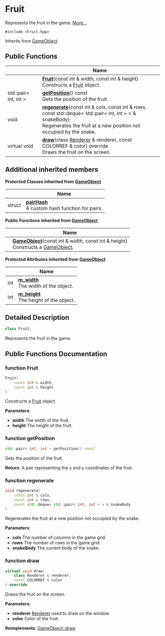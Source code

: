 # Fruit



Represents the fruit in the game.  [More...](#detailed-description)


`#include <Fruit.hpp>`

Inherits from [GameObject](class_game_object.md)

## Public Functions

|                | Name           |
| -------------- | -------------- |
| | **[Fruit](class_fruit.md#function-fruit)**(const int & width, const int & height)<br>Constructs a [Fruit](class_fruit.md) object.  |
| std::pair< int, int > | **[getPosition](class_fruit.md#function-getposition)**() const<br>Gets the position of the fruit.  |
| void | **[regenerate](class_fruit.md#function-regenerate)**(const int & cols, const int & rows, const std::deque< std::pair< int, int > > & snakeBody)<br>Regenerates the fruit at a new position not occupied by the snake.  |
| virtual void | **[draw](class_fruit.md#function-draw)**(class [Renderer](class_renderer.md) & renderer, const COLORREF & color) override<br>Draws the fruit on the screen.  |

## Additional inherited members

**Protected Classes inherited from [GameObject](class_game_object.md)**

|                | Name           |
| -------------- | -------------- |
| struct | **[pairHash](struct_game_object_1_1pair_hash.md)** <br>A custom hash function for pairs.  |

**Public Functions inherited from [GameObject](class_game_object.md)**

|                | Name           |
| -------------- | -------------- |
| | **[GameObject](class_game_object.md#function-gameobject)**(const int & width, const int & height)<br>Constructs a [GameObject](class_game_object.md).  |

**Protected Attributes inherited from [GameObject](class_game_object.md)**

|                | Name           |
| -------------- | -------------- |
| int | **[m_width](class_game_object.md#variable-m-width)** <br>The width of the object.  |
| int | **[m_height](class_game_object.md#variable-m-height)** <br>The height of the object.  |


## Detailed Description

```cpp
class Fruit;
```

Represents the fruit in the game. 



## Public Functions Documentation

### function Fruit

```cpp
Fruit(
    const int & width,
    const int & height
)
```

Constructs a [Fruit](class_fruit.md) object. 

**Parameters**: 

  * **width** The width of the fruit. 
  * **height** The height of the fruit.





### function getPosition

```cpp
std::pair< int, int > getPosition() const
```

Gets the position of the fruit. 

**Return**: A pair representing the x and y coordinates of the fruit. 

### function regenerate

```cpp
void regenerate(
    const int & cols,
    const int & rows,
    const std::deque< std::pair< int, int > > & snakeBody
)
```

Regenerates the fruit at a new position not occupied by the snake. 

**Parameters**: 

  * **cols** The number of columns in the game grid. 
  * **rows** The number of rows in the game grid. 
  * **snakeBody** The current body of the snake. 


### function draw

```cpp
virtual void draw(
    class Renderer & renderer,
    const COLORREF & color
) override
```

Draws the fruit on the screen. 

**Parameters**: 

  * **renderer** [Renderer](class_renderer.md) used to draw on the window. 
  * **color** Color of the fruit. 


**Reimplements**: [GameObject::draw](class_game_object.md#function-draw)
